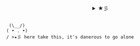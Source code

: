 <details align="center">
  <summary align="center"> ★彡 </summary>
  <br />
  <p align="center">
    Hi, I'm Cat. I'm a full stack developer that loves CSS.
    <br />
    In my free time you'll find me playing video games or watching anime.
    <br/><br/>
    My <a href='https://www.linkedin.com/in/caitlin-morgan-7818901b2/'> ℓιηкє∂ιη </a> if you'd like to connect~ 
    <br />
   
  </p>
</details>
<br/>

     (\__/)
    ( • . •)
    / >★彡 here take this, it's danerous to go alone
    
 

<!-- <img src = "https://github-readme-stats.vercel.app/api?username=cat-lin-morgan&show_icons=true&theme=buefy&line_height=27">
<!--&hide=css,java,html-->
<!-- <img src = "https://github-readme-stats.vercel.app/api/top-langs/?username=cat-lin-morgan&theme=vue&hide=handlebars,objective-c,java,ruby,starlark"> -->


<!-- <samp>fighting for love and justice</samp> -->
<!--  <kbd>follow me on ig</kbd></a> -->



